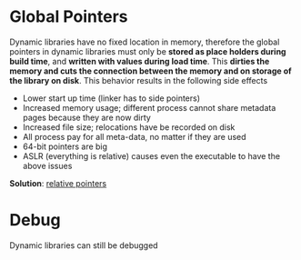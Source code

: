 # Global Pointers

Dynamic libraries have no fixed location in memory, therefore the global
pointers in dynamic libraries must only be **stored as place holders during
build time**, and **written with values during load time**. This **dirties the
memory and cuts the connection between the memory and on storage of the library
on disk**. This behavior results in the following side effects

- Lower start up time (linker has to side pointers)
- Increased memory usage; different process cannot share metadata pages because
  they are now dirty
- Increased file size; relocations have be recorded on disk
- All process pay for all meta-data, no matter if they are used
- 64-bit pointers are big
- ASLR (everything is relative) causes even the executable to have the above
  issues

**Solution**: [relative pointers](https://www.youtube.com/watch?v=G3bpj-4tWVU)

# Debug

Dynamic libraries can still be debugged
